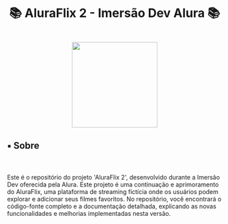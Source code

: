 <h1 align="center">📚 AluraFlix 2 - Imersão Dev Alura 📚</h1>

###

<br clear="both">

<div align="center">
  <img height="200" src="https://yt3.googleusercontent.com/W7GokEE6ydjZFa_Tpz6yvSsDlVPTe7d4yTsJqKXy1Gbhu1BGXCfKJ_I-_TzOq37m8R9S97kQ=s900-c-k-c0x00ffffff-no-rj"/>
</div>

###

<h2 align="left">▪️ Sobre</h2>

###

<br clear="both">

<p align="left">Este é o repositório do projeto 'AluraFlix 2', desenvolvido durante a Imersão Dev oferecida pela Alura. Este projeto é uma continuação e aprimoramento do AluraFlix, uma plataforma de streaming fictícia onde os usuários podem explorar e adicionar seus filmes favoritos. No repositório, você encontrará o código-fonte completo e a documentação detalhada, explicando as novas funcionalidades e melhorias implementadas nesta versão.</p>

###
